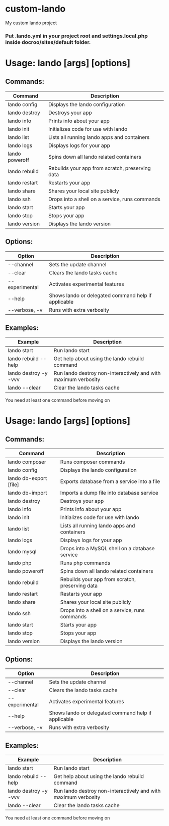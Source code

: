 # custom-lando
My custom lando project

### Put .lando.yml in your project root and settings.local.php inside docroo/sites/default folder.

# Usage: lando <command> [args] [options]

## Commands:
Command | Description
------------ | -------------
  lando config   |  Displays the lando configuration
  lando destroy  |  Destroys your app
  lando info     |  Prints info about your app
  lando init     |  Initializes code for use with lando
  lando list     |  Lists all running lando apps and containers
  lando logs     |  Displays logs for your app
  lando poweroff |  Spins down all lando related containers
  lando rebuild  |  Rebuilds your app from scratch, preserving data
  lando restart  |  Restarts your app
  lando share    |  Shares your local site publicly
  lando ssh      |  Drops into a shell on a service, runs commands
  lando start    |  Starts your app
  lando stop     |  Stops your app
  lando version  |  Displays the lando version

## Options:
Option | Description
------------ | -------------
  --channel       | Sets the update channel
  --clear         | Clears the lando tasks cache
  --experimental  | Activates experimental features
  --help          | Shows lando or delegated command help if applicable
  --verbose, -v   | Runs with extra verbosity

## Examples:
Example | Description
------------ | -------------
  lando start            | Run lando start
  lando rebuild --help   | Get help about using the lando rebuild command
  lando destroy -y -vvv  | Run lando destroy non-interactively and with maximum verbosity
  lando --clear          | Clear the lando tasks cache

You need at least one command before moving on

# Usage: lando <command> [args] [options]

## Commands:
Command | Description
------------ | -------------
   lando composer     |     Runs composer commands
   lando config       |     Displays the lando configuration
   lando db-export [file] |  Exports database from a service into a file
   lando db-import <file> | Imports a dump file into database service
   lando destroy      |     Destroys your app
   lando info         |     Prints info about your app
   lando init         |     Initializes code for use with lando
   lando list         |     Lists all running lando apps and containers
   lando logs         |     Displays logs for your app
   lando mysql        |     Drops into a MySQL shell on a database service
   lando php          |     Runs php commands
   lando poweroff     |     Spins down all lando related containers
   lando rebuild      |     Rebuilds your app from scratch, preserving data
   lando restart      |     Restarts your app
   lando share        |     Shares your local site publicly
   lando ssh          |     Drops into a shell on a service, runs commands
   lando start        |     Starts your app
   lando stop         |     Stops your app
   lando version      |     Displays the lando version

## Options:
Option | Description
------------ | -------------
  --channel      |   Sets the update channel
  --clear        |   Clears the lando tasks cache
  --experimental |   Activates experimental features
  --help         |   Shows lando or delegated command help if applicable
  --verbose, -v  |   Runs with extra verbosity

## Examples:
Example | Description
------------ | -------------
   lando start            | Run lando start
   lando rebuild --help   | Get help about using the lando rebuild command
   lando destroy -y -vvv  | Run lando destroy non-interactively and with maximum verbosity
   lando --clear          | Clear the lando tasks cache

You need at least one command before moving on